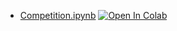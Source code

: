 * [Competition.ipynb](https://github.com/afocoelho/titanic_competition/blob/main/Competition.ipynb) [![Open In Colab](https://colab.research.google.com/assets/colab-badge.svg)](https://colab.research.google.com/github/afocoelho/titanic_competition/blob/main/Competition.ipynb)